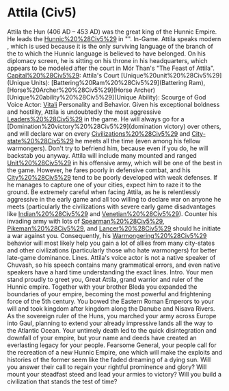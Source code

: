 # Attila (Civ5)

Attila the Hun (406 AD – 453 AD) was the great king of the Hunnic Empire. He leads the [Hunnic%20%28Civ5%29](Huns) in "".
In-Game.
Attila speaks modern , which is used because it is the only surviving language of the branch of the to which the Hunnic language is believed to have belonged. On his diplomacy screen, he is sitting on his throne in his headquarters, which appears to be modeled after the court in Mór Than's "The Feast of Attila".
[Capital%20%28Civ5%29](Capital): Attila's Court
[Unique%20unit%20%28Civ5%29](Unique Units): [Battering%20Ram%20%28Civ5%29](Battering Ram), [Horse%20Archer%20%28Civ5%29](Horse Archer)
[Unique%20ability%20%28Civ5%29](Unique Ability): Scourge of God
Voice Actor: [Vitali](Vitali)
Personality and Behavior.
Given his exceptional boldness and hostility, Attila is undoubtedly the most aggressive [Leaders%20%28Civ5%29](leader) in the game. He will always go for a [Domination%20victory%20%28Civ5%29](domination victory) over others, and will declare war on every [Civilizations%20%28Civ5%29](civilization) and [City-state%20%28Civ5%29](city-state) he meets all the time (even among his fellow warmongers). Don't try to befriend him, because even if you do, he will backstab you anyway.
Attila will include many mounted and ranged [Unit%20%28Civ5%29](units) in his offensive army, which will be one of the best in the game. However, he fares poorly in defensive combat, and his [City%20%28Civ5%29](cities) tend to be poorly developed with weak defenses. If he manages to capture one of your cities, expect him to raze it to the ground.
Be extremely careful when facing Attila, as he is relentlessly aggressive in the early game and all too willing to declare war on anyone he meets (particularly the civilizations with severe early game disadvantages like [Indian%20%28Civ5%29](India) and [Venetian%20%28Civ5%29](Venice)). Counter his invading army with lots of [Spearman%20%28Civ5%29](Spearmen), [Pikeman%20%28Civ5%29](Pikemen), and [Lancer%20%28Civ5%29](Lancers) should he initiate a war against you. Consequently, his [Warmongering%20%28Civ5%29](warmongering) behavior will most likely help you gain a lot of allies from many city-states and other civilizations (particularly those who hate warmongers) for better late-game dominance.
Lines.
Attila's voice actor is not a native speaker of Chuvash, so his speech contains many grammatical errors, and even native speakers have a hard time understanding the exact lines.
Intro.
Your men stand proudly to greet you, Great Attila, grand warrior and ruler of the Hunnic empire. Together with your brother Bleda you expanded the boundaries of your empire, becoming the most powerful and frightening force of the 5th century. You bowed the Eastern Roman Emperors to your will and took kingdom after kingdom along the Danube and Nisava Rivers. As the sovereign ruler of the Huns, you marched your army across Europe into Gaul, planning to extend your already impressive lands all the way to the Atlantic Ocean. Your untimely death led to the quick disintegration and downfall of your empire, but your name and deeds have created an everlasting legacy for your people.
Fearsome General, your people call for the recreation of a new Hunnic Empire, one which will make the exploits and histories of the former seem like the faded dreaming of a dying sun. Will you answer their call to regain your rightful prominence and glory? Will mount your steadfast steed and lead your armies to victory? Will you build a civilization that stands the test of time?